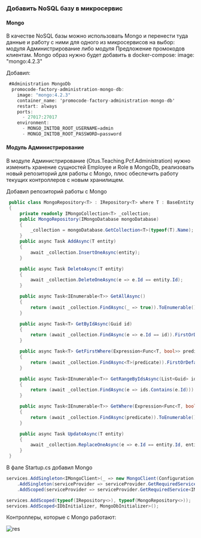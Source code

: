### Добавить NoSQL базу в микросервис

#### Mongo
В качестве NoSQL базы можно использовать Mongo и перенести туда данные и работу с ними для одного из микросервисов на выбор: модуля Администрирование либо модуля Предложение промокодов клиентам.
Mongo образ нужно будет добавить в docker-compose: image: "mongo:4.2.3"

Добавил:
```cs
 #Administration MongoDb
  promocode-factory-administration-mongo-db:
    image: "mongo:4.2.3"
    container_name: 'promocode-factory-administration-mongo-db'
    restart: always 
    ports:
      - 27017:27017
    environment: 
      - MONGO_INITDB_ROOT_USERNAME=admin
      - MONGO_INITDB_ROOT_PASSWORD=password
```

#### Модуль Администрирование

В модуле Администрирование (Otus.Teaching.Pcf.Administration) нужно изменить хранение сущностей Employee и Role в MongoDb, реализовать новый репозиторий для работы с Mongo, плюс обеспечить работу текущих контроллеров с новым хранилищем.

Добавил репозиторий работы с Mongo
```cs
 public class MongoRepository<T> : IRepository<T> where T : BaseEntity
 {
     private readonly IMongoCollection<T> _collection;
     public MongoRepository(IMongoDatabase mongoDatabase)
     {
         _collection = mongoDatabase.GetCollection<T>(typeof(T).Name);
     }
     public async Task AddAsync(T entity)
     {
         await _collection.InsertOneAsync(entity);
     }

     public async Task DeleteAsync(T entity)
     {
         await _collection.DeleteOneAsync(e => e.Id == entity.Id);
     }

     public async Task<IEnumerable<T>> GetAllAsync()
     {
         return (await _collection.FindAsync(_ => true)).ToEnumerable();
     }

     public async Task<T> GetByIdAsync(Guid id)
     {
         return (await _collection.FindAsync(e => e.Id == id)).FirstOrDefault();
     }

     public async Task<T> GetFirstWhere(Expression<Func<T, bool>> predicate)
     {
         return (await _collection.FindAsync<T>(predicate)).FirstOrDefault();
     }

     public async Task<IEnumerable<T>> GetRangeByIdsAsync(List<Guid> ids)
     {
         return (await _collection.FindAsync(e => ids.Contains(e.Id))).ToEnumerable();
     }

     public async Task<IEnumerable<T>> GetWhere(Expression<Func<T, bool>> predicate)
     {
         return (await _collection.FindAsync(predicate)).ToEnumerable();
     }

     public async Task UpdateAsync(T entity)
     {
         await _collection.ReplaceOneAsync(e => e.Id == entity.Id, entity);
     }
 }

```
В фале Startup.cs добавил Mongo
```cs
services.AddSingleton<IMongoClient>(_ => new MongoClient(Configuration["MongoDb:ConnectionString"]))
    .AddSingleton(serviceProvider => serviceProvider.GetRequiredService<IMongoClient>().GetDatabase(Configuration["MongoDb:DatabaseName"]))
    .AddScoped(serviceProvider => serviceProvider.GetRequiredService<IMongoClient>().StartSession());

services.AddScoped(typeof(IRepository<>), typeof(MongoRepository<>));
services.AddScoped<IDbInitializer, MongoDbInitializer>();
```

Контроллеры, которые с Mongo работают:

<image src="images/res.png" alt="res">

